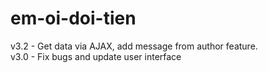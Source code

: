 # em-oi-doi-tien
v3.2 - Get data via AJAX, add message from author feature.<br>
v3.0 - Fix bugs and update user interface
